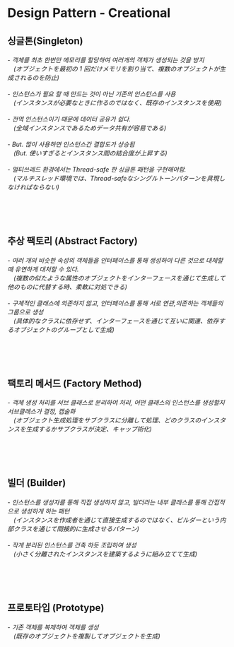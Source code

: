 # Design Pattern - Creational 
<h2> 싱글톤(Singleton)   </h2>
<h6> - 객체를 최초 한번만 메모리를 할당하여 여러개의 객체가 생성되는 것을 방지<br> 
<a>　</a>(オブジェクトを最初の 1 回だけメモリを割り当て、複数のオブジェクトが生成されるのを防止)
<br><br> - 인스턴스가 필요 할 때 만드는 것이 아닌 기존의 인스턴스를 사용<br> 
<a>　</a>(インスタンスが必要なときに作るのではなく、既存のインスタンスを使用)
<br><br> - 전역 인스턴스이기 때문에 데이터 공유가 쉽다. <br> 
<a>　</a>(全域インスタンスであるためデータ共有が容易である)
<br><br> - But. 많이 사용하면 인스턴스간 결합도가 상승됨 <br> 
<a>　</a>(But. 使いすぎるとインスタンス間の結合度が上昇する)
<br><br> - 멀티쓰레드 환경에서는 Thread-safe 한 싱글톤 패턴을 구현해야함.  <br> 
<a>　</a>(マルチスレッド環境では、Thread-safeなシングルトーンパターンを具現しなければならない)
</h6>

<br>
<br>

<h2> 추상 팩토리 (Abstract Factory)  </h2>
<h6> - 여러 개의 비슷한 속성의 객체들을 인터페이스를 통해 생성하여 다른 것으로 대체할 때 유연하게 대처할 수 있다. <br> 
<a>　</a>(複数の似たような属性のオブジェクトをインターフェースを通じて生成して他のものに代替する時、柔軟に対処できる)
<br><br> - 구체적인 클래스에 의존하지 않고, 인터페이스를 통해 서로 연관,의존하는 객체들의 그룹으로 생성<br> 
<a>　</a>(具体的なクラスに依存せず、インターフェースを通じて互いに関連、依存するオブジェクトのグループとして生成)
</h6>

<br>
<br>

<h2> 팩토리 메서드 (Factory Method)  </h2>
<h6> - 객체 생성 처리를 서브 클래스로 분리하여 처리, 어떤 클래스의 인스턴스를 생성할지 서브클래스가 결정, 캡술화<br> 
<a>　</a>(オブジェクト生成処理をサブクラスに分離して処理、どのクラスのインスタンスを生成するかサブクラスが決定、キャップ術化)
</h6>

<br>
<br>

<h2> 빌더 (Builder)  </h2>
<h6> - 인스턴스를 생성자를 통해 직접 생성하지 않고, 빌더라는 내부 클래스를 통해 간접적으로 생성하게 하는 패턴<br> 
<a>　</a>(インスタンスを作成者を通じて直接生成するのではなく、ビルダーという内部クラスを通じて間接的に生成させるパターン) 
<br><br> - 작게 분리된 인스턴스를 건축 하듯 조립하여 생성<br> 
<a>　</a>(小さく分離されたインスタンスを建築するように組み立てて生成)
</h6>

<br>
<br>

<h2> 프로토타입 (Prototype)  </h2>
<h6> - 기존 객체를 복제하여 객체를 생성<br> 
<a>　</a>(既存のオブジェクトを複製してオブジェクトを生成) 
</h6>

<br>
<br>

